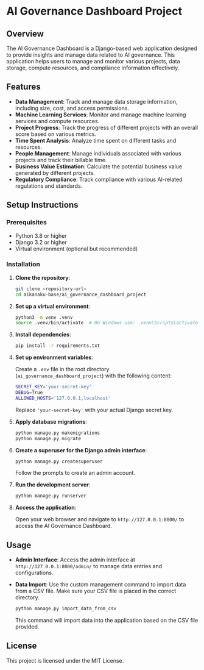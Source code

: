 
# AI Governance Dashboard Project

## Overview

The AI Governance Dashboard is a Django-based web application designed to provide insights and manage data related to AI governance. This application helps users to manage and monitor various projects, data storage, compute resources, and compliance information effectively.

## Features

- **Data Management**: Track and manage data storage information, including size, cost, and access permissions.
- **Machine Learning Services**: Monitor and manage machine learning services and compute resources.
- **Project Progress**: Track the progress of different projects with an overall score based on various metrics.
- **Time Spent Analysis**: Analyze time spent on different tasks and resources.
- **People Management**: Manage individuals associated with various projects and track their billable time.
- **Business Value Estimation**: Calculate the potential business value generated by different projects.
- **Regulatory Compliance**: Track compliance with various AI-related regulations and standards.

## Setup Instructions

### Prerequisites

- Python 3.8 or higher
- Django 3.2 or higher
- Virtual environment (optional but recommended)

### Installation

1. **Clone the repository**:

   ```bash
   git clone <repository-url>
   cd aikanaku-base/ai_governance_dashboard_project
   ```

2. **Set up a virtual environment**:

   ```bash
   python3 -m venv .venv
   source .venv/bin/activate  # On Windows use: .venv\Scripts\activate
   ```

3. **Install dependencies**:

   ```bash
   pip install -r requirements.txt
   ```

4. **Set up environment variables**:

   Create a `.env` file in the root directory (`ai_governance_dashboard_project`) with the following content:

   ```bash
   SECRET_KEY='your-secret-key'
   DEBUG=True
   ALLOWED_HOSTS='127.0.0.1,localhost'
   ```

   Replace `'your-secret-key'` with your actual Django secret key.

5. **Apply database migrations**:

   ```bash
   python manage.py makemigrations
   python manage.py migrate
   ```

6. **Create a superuser for the Django admin interface**:

   ```bash
   python manage.py createsuperuser
   ```

   Follow the prompts to create an admin account.

7. **Run the development server**:

   ```bash
   python manage.py runserver
   ```

8. **Access the application**:

   Open your web browser and navigate to `http://127.0.0.1:8000/` to access the AI Governance Dashboard.

## Usage

- **Admin Interface**: Access the admin interface at `http://127.0.0.1:8000/admin/` to manage data entries and configurations.
- **Data Import**: Use the custom management command to import data from a CSV file. Make sure your CSV file is placed in the correct directory.

   ```bash
   python manage.py import_data_from_csv
   ```

   This command will import data into the application based on the CSV file provided.

## License

This project is licensed under the MIT License. 



